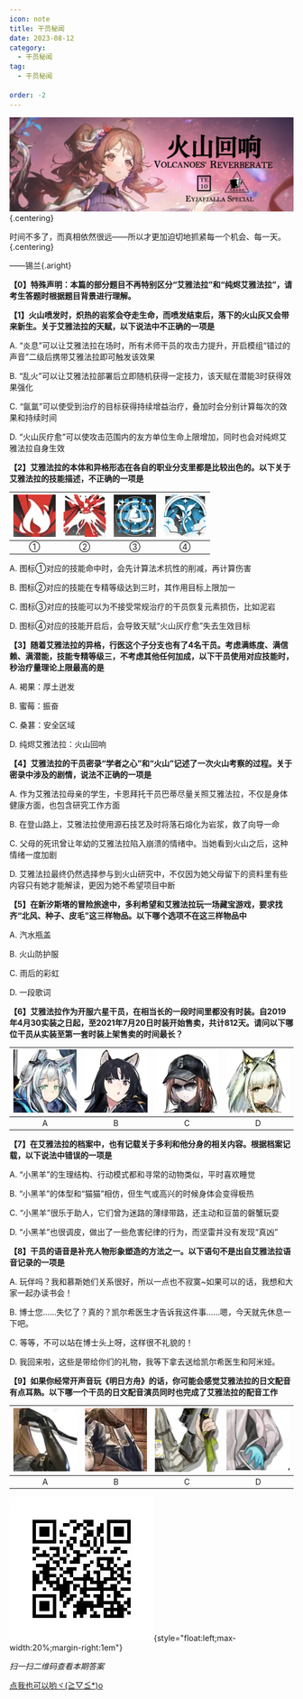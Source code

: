 ```yaml
---
icon: note
title: 干员秘闻
date: 2023-08-12
category:
  - 干员秘闻
tag:
  - 干员秘闻

order: -2
---
```


![](./res/ope_sec/topic.webp) {.centering}

时间不多了，而真相依然很远——所以才更加迫切地抓紧每一个机会、每一天。{.centering}

——锡兰{.aright}

<!-- more -->

**【0】特殊声明：本篇的部分题目不再特别区分“艾雅法拉”和“纯烬艾雅法拉”，请考生答题时根据题目背景进行理解。**

**【1】火山喷发时，炽热的岩浆会夺走生命，而喷发结束后，落下的火山灰又会带来新生。关于艾雅法拉的天赋，以下说法中不正确的一项是**

A. “炎息”可以让艾雅法拉在场时，所有术师干员的攻击力提升，开启模组“错过的声音”二级后携带艾雅法拉即可触发该效果

B. “乱火”可以让艾雅法拉部署后立即随机获得一定技力，该天赋在潜能3时获得效果强化

C. “氤氲”可以使受到治疗的目标获得持续增益治疗，叠加时会分别计算每次的效果和持续时间

D. “火山灰疗愈”可以使攻击范围内的友方单位生命上限增加，同时也会对纯烬艾雅法拉自身生效

**【2】艾雅法拉的本体和异格形态在各自的职业分支里都是比较出色的。以下关于艾雅法拉的技能描述，不正确的一项是**
 	 	 	 
| ![](./res/ope_sec/q2_1.webp) | ![](./res/ope_sec/q2_2.webp) | ![](./res/ope_sec/q2_3.webp) | ![](./res/ope_sec/q2_4.webp) |
| :---: | :---: | :---: | :---: |
| ① | ② | ③ | ④ |

A. 图标①对应的技能命中时，会先计算法术抗性的削减，再计算伤害

B. 图标②对应的技能在专精等级达到三时，其作用目标上限加一

C. 图标③对应的技能可以为不接受常规治疗的干员恢复元素损伤，比如泥岩

D. 图标④对应的技能开启后，会导致天赋“火山灰疗愈”失去生效目标

**【3】随着艾雅法拉的异格，行医这个子分支也有了4名干员。考虑满练度、满信赖、满潜能，技能专精等级三，不考虑其他任何加成，以下干员使用对应技能时，秒治疗量理论上限最高的是**

A. 褐果：厚土迸发

B. 蜜莓：振奋

C. 桑葚：安全区域

D. 纯烬艾雅法拉：火山回响

**【4】艾雅法拉的干员密录“学者之心”和“火山”记述了一次火山考察的过程。关于密录中涉及的剧情，说法不正确的一项是**

A. 作为艾雅法拉母亲的学生，卡恩拜托干员巴蒂尽量关照艾雅法拉，不仅是身体健康方面，也包含研究工作方面

B. 在登山路上，艾雅法拉使用源石技艺及时将落石熔化为岩浆，救了向导一命

C. 父母的死讯曾让年幼的艾雅法拉陷入崩溃的情绪中。当她看到火山之后，这种情绪一度加剧

D. 艾雅法拉最终仍然选择参与到火山研究中，不仅因为她父母留下的资料里有些内容只有她才能解读，更因为她不希望项目中断

**【5】在新汐斯塔的冒险旅途中，多利希望和艾雅法拉玩一场藏宝游戏，要求找齐“北风、种子、皮毛”这三样物品。以下哪个选项不在这三样物品中**

A. 汽水瓶盖

B. 火山防护服

C. 雨后的彩虹

D. 一段歌词

**【6】艾雅法拉作为开服六星干员，在相当长的一段时间里都没有时装。自2019年4月30实装之日起，至2021年7月20日时装开始售卖，共计812天。请问以下哪位干员从实装至第一套时装上架售卖的时间最长？**
 	 	 	 
| ![](./res/ope_sec/q6_1.webp) | ![](./res/ope_sec/q6_2.webp) | ![](./res/ope_sec/q6_3.webp) | ![](./res/ope_sec/q6_4.webp) |
| :---: | :---: | :---: | :---: |
| A | B | C | D |

**【7】在艾雅法拉的档案中，也有记载关于多利和他分身的相关内容。根据档案记载，以下说法中错误的一项是**

A. “小黑羊”的生理结构、行动模式都和寻常的动物类似，平时喜欢睡觉

B. “小黑羊”的体型和“猫猫”相仿，但生气或高兴的时候身体会变得极热

C. “小黑羊”很乐于助人，它们曾为迷路的薄绿带路，还主动和豆苗的磐蟹玩耍

D. “小黑羊”也很调皮，做出了一些危害纪律的行为，而坚雷并没有发现“真凶”

**【8】干员的语音是补充人物形象塑造的方法之一。以下语句不是出自艾雅法拉语音记录的一项是**

A. 玩伴吗？我和慕斯她们关系很好，所以一点也不寂寞~如果可以的话，我想和大家一起办读书会！

B. 博士您……失忆了？真的？凯尔希医生才告诉我这件事……嗯，今天就先休息一下吧。

C. 等等，不可以站在博士头上呀，这样很不礼貌的！

D. 我回来啦，这些是带给你们的礼物，我等下拿去送给凯尔希医生和阿米娅。

**【9】如果你经常开声音玩《明日方舟》的话，你可能会感觉艾雅法拉的日文配音有点耳熟。以下哪一个干员的日文配音演员同时也完成了艾雅法拉的配音工作**

| ![](./res/ope_sec/q9_1.webp) | ![](./res/ope_sec/q9_2.webp) | ![](./res/ope_sec/q9_3.webp) | ![](./res/ope_sec/q9_4.webp) |
| :---: | :---: | :---: | :---: |
| A | B | C | D |

![](./res/ope_sec/answer.webp){style="float:left;max-width:20%;margin-right:1em"}

*扫一扫二维码查看本期答案*

[点我也可以哟ヾ(≧▽≦*)o](https://www.wjx.cn/vm/wxeTY1N.aspx)<eod />

<FakeAds />